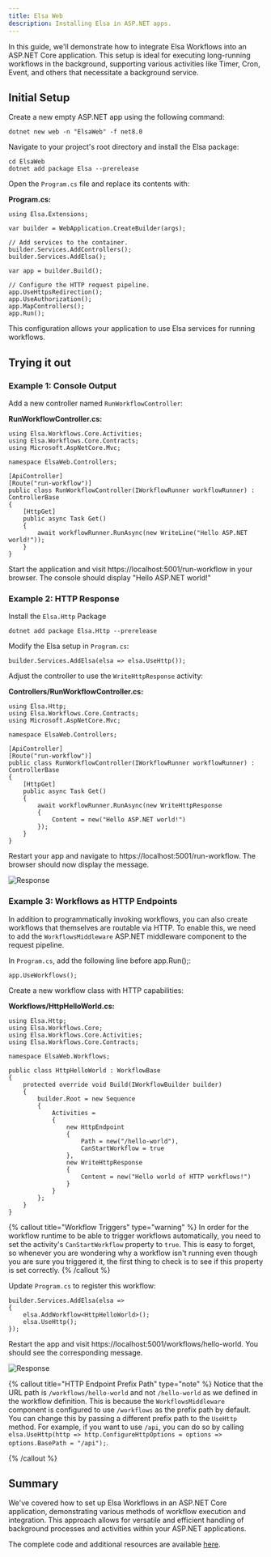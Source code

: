 ```yaml
---
title: Elsa Web
description: Installing Elsa in ASP.NET apps.
---
```


In this guide, we'll demonstrate how to integrate Elsa Workflows into an ASP.NET Core application. 
This setup is ideal for executing long-running workflows in the background, supporting various activities like Timer, Cron, Event, and others that necessitate a background service.

## Initial Setup

Create a new empty ASP.NET app using the following command:

```shell
dotnet new web -n "ElsaWeb" -f net8.0
```

Navigate to your project's root directory and install the Elsa package:

```shell
cd ElsaWeb
dotnet add package Elsa --prerelease
```

Open the `Program.cs` file and replace its contents with:

**Program.cs:**

```clike
using Elsa.Extensions;

var builder = WebApplication.CreateBuilder(args);

// Add services to the container.
builder.Services.AddControllers();
builder.Services.AddElsa();

var app = builder.Build();

// Configure the HTTP request pipeline.
app.UseHttpsRedirection();
app.UseAuthorization();
app.MapControllers();
app.Run();
```

This configuration allows your application to use Elsa services for running workflows.

## Trying it out

### Example 1: Console Output

Add a new controller named `RunWorkflowController`:

**RunWorkflowController.cs:**

```clike
using Elsa.Workflows.Core.Activities;
using Elsa.Workflows.Core.Contracts;
using Microsoft.AspNetCore.Mvc;

namespace ElsaWeb.Controllers;

[ApiController]
[Route("run-workflow")]
public class RunWorkflowController(IWorkflowRunner workflowRunner) : ControllerBase
{
    [HttpGet]
    public async Task Get()
    {
        await workflowRunner.RunAsync(new WriteLine("Hello ASP.NET world!"));
    }
}
```

Start the application and visit https://localhost:5001/run-workflow in your browser.
The console should display "Hello ASP.NET world!"

### Example 2: HTTP Response

Install the `Elsa.Http` Package

```shell
dotnet add package Elsa.Http --prerelease
```

Modify the Elsa setup in `Program.cs`:

```clike
builder.Services.AddElsa(elsa => elsa.UseHttp());
```

Adjust the controller to use the `WriteHttpResponse` activity:

**Controllers/RunWorkflowController.cs:**

```clike
using Elsa.Http;
using Elsa.Workflows.Core.Contracts;
using Microsoft.AspNetCore.Mvc;

namespace ElsaWeb.Controllers;

[ApiController]
[Route("run-workflow")]
public class RunWorkflowController(IWorkflowRunner workflowRunner) : ControllerBase
{
    [HttpGet]
    public async Task Get()
    {
        await workflowRunner.RunAsync(new WriteHttpResponse
        {
            Content = new("Hello ASP.NET world!")
        });
    }
}
```

Restart your app and navigate to https://localhost:5001/run-workflow. The browser should now display the message.

![Response](/installation/response.png)

### Example 3: Workflows as HTTP Endpoints

In addition to programmatically invoking workflows, you can also create workflows that themselves are routable via HTTP.
To enable this, we need to add the `WorkflowsMiddleware` ASP.NET middleware component to the request pipeline.

In `Program.cs`, add the following line before app.Run();:

```clike
app.UseWorkflows();
```

Create a new workflow class with HTTP capabilities:

**Workflows/HttpHelloWorld.cs:**

```clike
using Elsa.Http;
using Elsa.Workflows.Core;
using Elsa.Workflows.Core.Activities;
using Elsa.Workflows.Core.Contracts;

namespace ElsaWeb.Workflows;

public class HttpHelloWorld : WorkflowBase
{
    protected override void Build(IWorkflowBuilder builder)
    {
        builder.Root = new Sequence
        {
            Activities =
            {
                new HttpEndpoint
                {
                    Path = new("/hello-world"),
                    CanStartWorkflow = true
                },
                new WriteHttpResponse
                {
                    Content = new("Hello world of HTTP workflows!")
                }
            }
        };
    }
}
```

{% callout title="Workflow Triggers" type="warning" %}
In order for the workflow runtime to be able to trigger workflows automatically, you need to set the activity's `CanStartWorkflow` property to `true`.
This is easy to forget, so whenever you are wondering why a workflow isn't running even though you are sure you triggered it, the first thing to check is to see if this property is set correctly.
{% /callout %}

Update `Program.cs` to register this workflow:

```clike
builder.Services.AddElsa(elsa =>
{
    elsa.AddWorkflow<HttpHelloWorld>();
    elsa.UseHttp();
});
```

Restart the app and visit https://localhost:5001/workflows/hello-world. You should see the corresponding message.

![Response](/installation/response-2.png)

{% callout title="HTTP Endpoint Prefix Path" type="note" %}
Notice that the URL path is `/workflows/hello-world` and not `/hello-world` as we defined in the workflow definition.
This is because the `WorkflowsMiddleware` component is configured to use `/workflows` as the prefix path by default.
You can change this by passing a different prefix path to the `UseHttp` method. For example, if you want to use `/api`, you can do so by calling `elsa.UseHttp(http => http.ConfigureHttpOptions = options => options.BasePath = "/api");`.

{% /callout %}

## Summary

We've covered how to set up Elsa Workflows in an ASP.NET Core application, demonstrating various methods of workflow execution and integration. This approach allows for versatile and efficient handling of background processes and activities within your ASP.NET applications.

The complete code and additional resources are available [here](https://github.com/elsa-workflows/elsa-guides/tree/main/src/installation/elsa-web/ElsaWeb).
